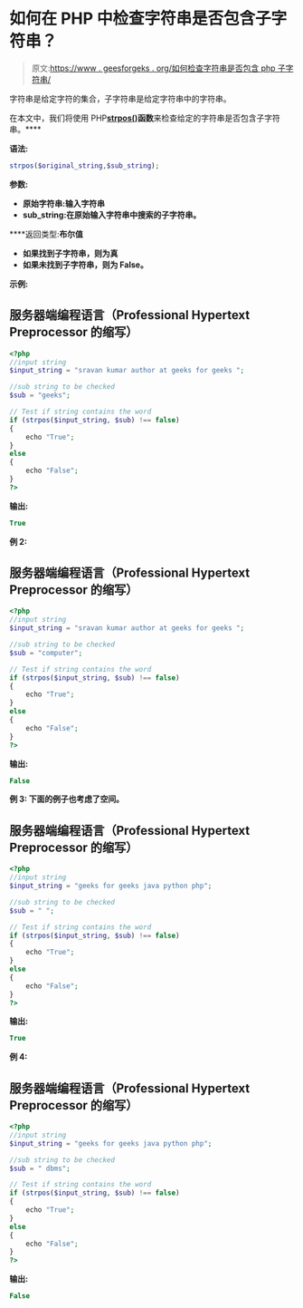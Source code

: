 # 如何在 PHP 中检查字符串是否包含子字符串？

> 原文:[https://www . geesforgeks . org/如何检查字符串是否包含 php 子字符串/](https://www.geeksforgeeks.org/how-to-check-if-a-string-contains-a-substring-in-php/)

字符串是给定字符的集合，子字符串是给定字符串中的字符串。

在本文中，我们将使用 PHP[**strpos()**](https://www.geeksforgeeks.org/php-strpos-stripos-functions/)**函数**来检查给定的字符串是否包含子字符串。****

****语法**:**

```php
strpos($original_string,$sub_string);
```

****参数**:**

*   **原始字符串:输入字符串**
*   **sub_string:在原始输入字符串中搜索的子字符串。**

****返回类型:**布尔值**

*   **如果找到子字符串，则为真**
*   **如果未找到子字符串，则为 False。**

****示例:****

## **服务器端编程语言（Professional Hypertext Preprocessor 的缩写）**

```php
<?php
//input string
$input_string = "sravan kumar author at geeks for geeks ";

//sub string to be checked
$sub = "geeks";

// Test if string contains the word
if (strpos($input_string, $sub) !== false)
{
    echo "True";
}
else
{
    echo "False";
}
?>
```

****输出:****

```php
True
```

****例 2:****

## **服务器端编程语言（Professional Hypertext Preprocessor 的缩写）**

```php
<?php
//input string
$input_string = "sravan kumar author at geeks for geeks ";

//sub string to be checked
$sub = "computer";

// Test if string contains the word
if (strpos($input_string, $sub) !== false)
{
    echo "True";
}
else
{
    echo "False";
}
?>
```

****输出:****

```php
False
```

****例 3:** 下面的例子也考虑了空间。**

## **服务器端编程语言（Professional Hypertext Preprocessor 的缩写）**

```php
<?php
//input string
$input_string = "geeks for geeks java python php";

//sub string to be checked
$sub = " ";

// Test if string contains the word
if (strpos($input_string, $sub) !== false)
{
    echo "True";
}
else
{
    echo "False";
}
?>
```

****输出:****

```php
True
```

****例 4:****

## **服务器端编程语言（Professional Hypertext Preprocessor 的缩写）**

```php
<?php
//input string
$input_string = "geeks for geeks java python php";

//sub string to be checked
$sub = " dbms";

// Test if string contains the word
if (strpos($input_string, $sub) !== false)
{
    echo "True";
}
else
{
    echo "False";
}
?>
```

****输出:****

```php
False
```